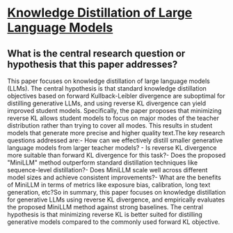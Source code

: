 # [Knowledge Distillation of Large Language Models](https://arxiv.org/abs/2306.08543)

## What is the central research question or hypothesis that this paper addresses?

This paper focuses on knowledge distillation of large language models (LLMs). The central hypothesis is that standard knowledge distillation objectives based on forward Kullback-Leibler divergence are suboptimal for distilling generative LLMs, and using reverse KL divergence can yield improved student models. Specifically, the paper proposes that minimizing reverse KL allows student models to focus on major modes of the teacher distribution rather than trying to cover all modes. This results in student models that generate more precise and higher quality text.The key research questions addressed are:- How can we effectively distill smaller generative language models from larger teacher models? - Is reverse KL divergence more suitable than forward KL divergence for this task?- Does the proposed "MiniLLM" method outperform standard distillation techniques like sequence-level distillation?- Does MiniLLM scale well across different model sizes and achieve consistent improvements?- What are the benefits of MiniLLM in terms of metrics like exposure bias, calibration, long text generation, etc?So in summary, this paper focuses on knowledge distillation for generative LLMs using reverse KL divergence, and empirically evaluates the proposed MiniLLM method against strong baselines. The central hypothesis is that minimizing reverse KL is better suited for distilling generative models compared to the commonly used forward KL objective.
